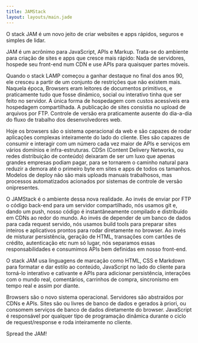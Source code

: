 ```yaml
---
title: JAMStack
layout: layouts/main.jade
---
```


<p class="intro">

  O stack JAM é um novo jeito de criar websites e apps rápidos, seguros e simples de lidar.
</p>

JAM é um acrônimo para JavaScript, APIs e Markup. Trata-se do ambiente para criação de sites e apps que cresce mais rápido: Nada de servidores, hospede seu front-end num CDN e use APIs para quaisquer partes móveis.

Quando o stack LAMP começou a ganhar destaque no final dos anos 90, ele cresceu a partir de um conjunto de restrições que não existem mais. Naquela época, Browsers eram leitores de documentos primitivos, e praticamente tudo que fosse dinâmico, social ou interativo tinha que ser feito no servidor. A única forma de hospedagem com custos acessíveis era hospedagem compartilhada.
A publicação de sites consistia no upload de arquivos por FTP. Controle de versão era praticamente ausente do dia-a-dia do fluxo de trabalho dos desenvolvedores web.

Hoje os browsers são o sistema operacional da web e são capazes de rodar aplicações complexas inteiramente do lado do cliente. Eles são capazes de consumir e interagir com um número cada vez maior de APIs e serviços em vários domínios e infra-estruturas.
CDSn (Content Delivery Networks, ou redes distribuição de conteúdo) deixaram de ser um luxo que apenas grandes empresas podiam pagar, para se tornarem o caminho natural para reduzir a demora até o primeiro byte em sites e apps de todos os tamanhos. Modelos de deploy não são mais uploads manuais trabalhosos, mas processos automatizados acionados por sistemas de controle de versão onipresentes.

O JAMStack é o ambiente dessa nova realidade. Ao invés de enviar por FTP o código back-end para um servidor compartilhado, nós usamos git e, dando um push, nosso código é instantâneamente compilado e distribuído em CDNs ao redor do mundo. Ao invés de depender de um banco de dados para cada request servido, nós usamos build tools para preparar sites inteiros e aplicativos prontos para rodar diretamente no browser. Ao invés de misturar persistência, geração de HTML, transações com cartões de crédito, autenticação etc num só lugar, nós separamos essas responsabilidades e consumimos APIs bem definidas em nosso front-end.

O stack JAM usa linguagens de marcação como HTML, CSS e Markdown para formatar e dar estilo ao conteúdo, JavaScript no lado do cliente para torná-lo interativo e cativante e APIs para adicionar persistência, interações com o mundo real, comentários, carrinhos de compra, sincronismo em tempo real e assim por diante.

Browsers são o novo sistema operacional. Servidores são abstraídos por CDNs e APIs. Sites são ou livres de banco de dados e gerados à priori, ou consomem serviços de banco de dados diretamente do browser. JavaScript é responsável por qualquer tipo de programação dinâmica durante o ciclo de request/response e roda inteiramente no cliente.

Spread the JAM!
